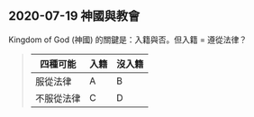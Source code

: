 ## 2020-07-19 神國與教會
Kingdom of God (神國) 的關鍵是：入籍與否。但入籍 = 遵從法律？

> 四種可能|入籍|沒入籍
> --- | --- | ---
> 服從法律 | A | B
> 不服從法律 | C |D
